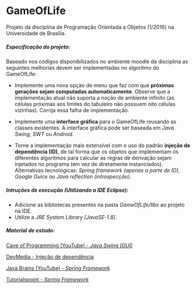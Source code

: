 GameOfLife
==========
Projeto da disciplina de Programação Orientada a Objetos (1/2016) na Universidade de Brasília.

##### Especificação do projeto:
Baseado nos códigos disponibilizados no ambiente moodle da disciplina as seguintes melhorias devem ser implementadas no algoritmo do GameOfLife:

* Implemente uma nova opção de menu que faz com que **próximas gerações sejam computadas automaticamente**. Observe que a implementação atual não suporta a noção de ambiente infinito (as células próximas aos limites do tabuleiro não possuem oito células vizinhas). Corrija essa falha de implementação.

* Implemente uma **interface gráfica** para o GameOfLife reusando as classes existentes. A interface gráfica pode ser baseada em *Java Swing*, *SWT* ou *Android*.

* Torne a implementação mais extensível com o uso do padrão **injeção de dependência (ID)**, de tal forma que os objetos que implementam os diferentes algoritmos para calcular as regras de derivação sejam injetados no programa (em vez de diretamente instanciados). Alternativas tecnológicas: *Spring framework (apenas a parte de ID)*, *Google Guice* ou *Java reflection (introspecção)*.

##### Intruções de execução (Utilizando a IDE *Eclipse*):
* Adicione as bibliotecas presentes na pasta *GameOfLife/libs* ao projeto na IDE.
* Utilize a *JRE System Library [JavaSE-1.8]*.

##### Material de estudo:
[Cave of Programming (YouTube) - *Java Swing (GUI)*](https://www.youtube.com/playlist?list=PL3D7046DF2257751F)

[DevMedia - Injeção de dependência](http://www.devmedia.com.br/padrao-de-injecao-de-dependencia/18506)

[Java Brains (YouTube) - *Spring Framework*](https://www.youtube.com/playlist?list=PLC97BDEFDCDD169D7)

[Tutorialspoint - *Spring Framework*](http://www.tutorialspoint.com/spring/index.htm)
